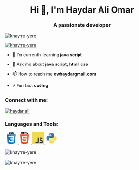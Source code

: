 <h1 align="center">Hi 👋, I'm Haydar Ali Omar</h1>
<h3 align="center">A passionate developer</h3>

<p align="left"> <img src="https://komarev.com/ghpvc/?username=khayrre-yere&label=Profile%20views&color=0e75b6&style=flat" alt="khayrre-yere" /> </p>

<p align="left"> <a href="https://github.com/ryo-ma/github-profile-trophy"><img src="https://github-profile-trophy.vercel.app/?username=khayrre-yere" alt="khayrre-yere" /></a> </p>

- 🌱 I’m currently learning **java script**

- 💬 Ask me about **java script, html, css**

- 📫 How to reach me **owhaydargmail.com**

- ⚡ Fun fact **coding**

<h3 align="left">Connect with me:</h3>
<p align="left">
<a href="https://fb.com/haydar ali" target="blank"><img align="center" src="https://raw.githubusercontent.com/rahuldkjain/github-profile-readme-generator/master/src/images/icons/Social/facebook.svg" alt="haydar ali" height="30" width="40" /></a>
</p>

<h3 align="left">Languages and Tools:</h3>
<p align="left"> <a href="https://www.w3schools.com/css/" target="_blank" rel="noreferrer"> <img src="https://raw.githubusercontent.com/devicons/devicon/master/icons/css3/css3-original-wordmark.svg" alt="css3" width="40" height="40"/> </a> <a href="https://www.w3.org/html/" target="_blank" rel="noreferrer"> <img src="https://raw.githubusercontent.com/devicons/devicon/master/icons/html5/html5-original-wordmark.svg" alt="html5" width="40" height="40"/> </a> <a href="https://developer.mozilla.org/en-US/docs/Web/JavaScript" target="_blank" rel="noreferrer"> <img src="https://raw.githubusercontent.com/devicons/devicon/master/icons/javascript/javascript-original.svg" alt="javascript" width="40" height="40"/> </a> <a href="https://www.python.org" target="_blank" rel="noreferrer"> <img src="https://raw.githubusercontent.com/devicons/devicon/master/icons/python/python-original.svg" alt="python" width="40" height="40"/> </a> </p>

<p><img align="center" src="https://github-readme-stats.vercel.app/api/top-langs?username=khayrre-yere&show_icons=true&locale=en&layout=compact" alt="khayrre-yere" /></p>

<p><img align="center" src="https://github-readme-streak-stats.herokuapp.com/?user=khayrre-yere&" alt="khayrre-yere" /></p>
